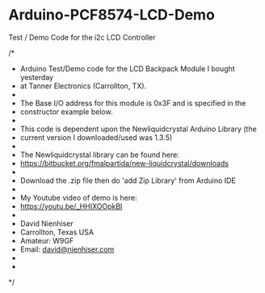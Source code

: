 # Arduino-PCF8574-LCD-Demo
Test / Demo Code for the i2c LCD Controller 

/* 
 *  Arduino Test/Demo code for the LCD Backpack Module I bought yesterday
 *  at Tanner Electronics (Carrollton, TX).
 *  
 *  The Base I/O address for this module is 0x3F and is specified in the
 *  constructor example below.
 *  
 *  This code is dependent upon the Newliquidcrystal Arduino Library (the
 *  current version I downloaded/used was 1.3.5)
 *  
 *  The Newliquidcrystal library can be found here:
 *  https://bitbucket.org/fmalpartida/new-liquidcrystal/downloads
 *  
 *  Download the .zip file then do 'add Zip Library' from Arduino IDE
 *  
 *  My Youtube video of demo is here:
 *  https://youtu.be/_HHIXOOpkBI
 *  
 *  David Nienhiser
 *  Carrollton, Texas USA
 *  Amateur: W9GF
 *  Email:  david@nienhiser.com
 *  
 *  
*/
